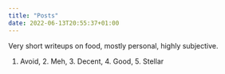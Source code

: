 ```yaml
---
title: "Posts"
date: 2022-06-13T20:55:37+01:00
---
```


Very short writeups on food, mostly personal, highly subjective.

1. Avoid, 2. Meh, 3. Decent, 4. Good, 5. Stellar
